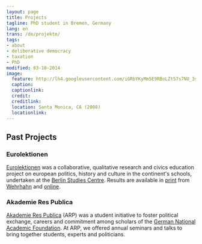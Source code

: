 ```yaml
---
layout: page
title: Projects
tagline: PhD student in Bremen, Germany
lang: en
trans: /de/projekte/
tags:
- about
- deliberative democracy
- taxation
- PhD
modified: 03-10-2014
image:
  feature: http://lh4.googleusercontent.com/iGRbYKyMm5E9RBoLZt57s7NU_3sQyHJ2zfqA848imrLY=w964-h223-no
  caption:
  captionlink:
  credit:
  creditlink:
  location: Santa Monica, CA (2008)
  locationlink:
---
```


## Past Projects


### Eurolektionen

[Eurolektionen](http://eurolektionen.wordpress.com) was a collaborative, qualitative research and civics education project on european politics, history and culture in the continent's schools, undertaken at the [Berlin Studies Centre](http://www.studienkolleg-zu-berlin.de).
Results are available in [print](http://www.amazon.de/Projekt-Junges-Europa-Studienkolleg-Berlin/dp/3865251773/ref=sr_1_6?ie=UTF8&amp;s=books&amp;qid=1293314313&amp;sr=8-6 "Amazon") from [Wehrhahn](http://www.wehrhahn-verlag.de/index.php?section=01&amp;subsection=details&amp;id=455) and [online](http://eurolektionen.wordpress.com).


### Akademie Res Publica

[Akademie Res Publica]( http://akademierespublica.wordpress.com/) (ARP) was a student initiative to foster political exchange, careers and commitment among scholars of the [German National Academic Foundation](http://www.studienstiftung.de).
At ARP, we offered annual seminars and talks to bring together students, experts and politicians.